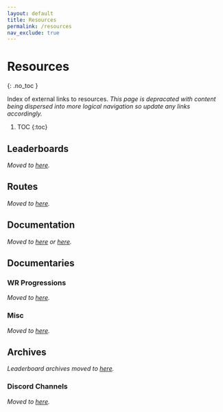 ```yaml
---
layout: default
title: Resources
permalink: /resources
nav_exclude: true
---
```


# Resources
{: .no_toc }

Index of external links to resources. *This page is depracated with content being dispersed into more logical navigation so update any links accordingly.*

1. TOC
{:toc}

## Leaderboards
*Moved to [here](leaderboards).*

## Routes
*Moved to [here](categories).*

## Documentation
*Moved to [here](game/misc) or [here](community/misc).*

## Documentaries

### WR Progressions
*Moved to [here](leaderboards).*

### Misc
*Moved to [here](game/misc).*

## Archives

*Leaderboard archives moved to [here](leaderboards).*

### Discord Channels
*Moved to [here](community/misc).*
